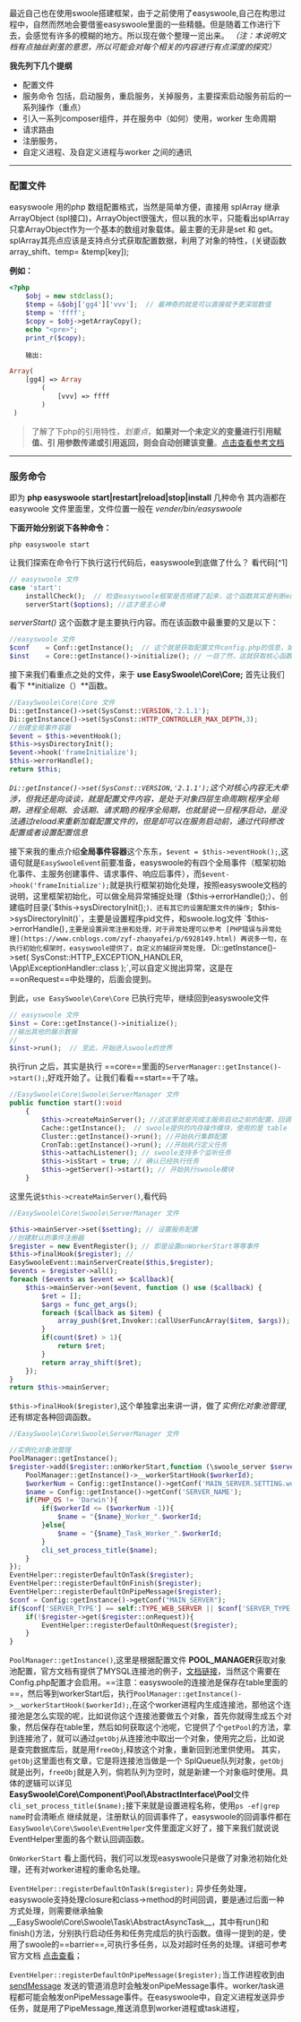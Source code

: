 
最近自己也在使用swoole搭建框架，由于之前使用了easyswoole,自己在构思过程中，自然而然地会要借鉴easyswoole里面的一些精髓。但是随着工作进行下去，会感觉有许多的模糊的地方。所以现在做个整理一览出来。
_（注：本说明文档有点抽丝剥茧的意思，所以可能会对每个相关的内容进行有点深度的探究）_

**我先列下几个提纲**

* 配置文件
* 服务命令 包括，启动服务，重启服务，关掉服务，主要探索启动服务前后的一系列操作（重点）
* 引入一系列composer组件，并在服务中（如何）使用，worker 生命周期
* 请求路由
* 注册服务，
* 自定义进程、及自定义进程与worker 之间的通讯

- - -

### 配置文件

easyswoole 用的php 数组配置格式，当然是简单方便，直接用 splArray 继承 ArrayObject (spl接口)，ArrayObject很强大，但以我的水平，只能看出splArray只拿ArrayObject作为一个基本的数组对象载体。最主要的无非是set 和 get。splArray其亮点应该是支持点分式获取配置数据，利用了对象的特性，(关键函数 array_shift、temp= &temp[key]);

**例如：**


```php
<?php
    $obj = new stdclass();
    $temp = &$obj['gg4']['vvv'];  // 最神奇的就是可以直接赋予更深层数值
    $temp = 'ffff';
    $copy = $obj->getArrayCopy();
    echo "<pre>";
    print_r($copy);
```
		输出:
```php
Array(
	[gg4] => Array
        (
            [vvv] => ffff
        )
 )
```
>了解了下php的引用特性，_划重点_，**如果对一个未定义的变量进行引用赋值、引 用参数传递或引用返回，则会自动创建该变量**。[点击查看参考文档](http://php.net/manual/zh/language.references.whatdo.php)


- - -

### 服务命令

即为 **php  easyswoole start|restart|reload|stop|install** 几种命令
其内涵都在 easywoole 文件里面里，文件位置一般在 _vender/bin/easyswoole_

**下面开始分别说下各种命令：**

```shell
php easyswoole start
```
让我们探索在命令行下执行这行代码后，easyswoole到底做了什么？ 看代码[^1]

```php
// easyswoole 文件
case 'start':
    installCheck();  // 检查easyswoole框架是否搭建了起来，这个函数其实是判断easyswoole.install 文件是否存在来判断
    serverStart($options); //这才是主心骨
```
_serverStart()_ 这个函数才是主要执行内容。而在该函数中最重要的又是以下：
```php
//easyswoole 文件
$conf    = Conf::getInstance();  // 这个就是获取配置文件config.php的信息，如何获取的可看前文的配置文件章节
$inst    = Core::getInstance()->initialize(); // 一目了然，这就获取核心函数的实例，执行初始化函数，所以这是**重点之处**哦， use EasySwoole\Core\Core;
```
接下来我们看重点之处的文件，来于 **use EasySwoole\Core\Core;** 首先让我们看下 **initialize（）**函数。
```php
//EasySwoole\Core\Core 文件
Di::getInstance()->set(SysConst::VERSION,'2.1.1');
Di::getInstance()->set(SysConst::HTTP_CONTROLLER_MAX_DEPTH,3);
//创建全局事件容器
$event = $this->eventHook();
$this->sysDirectoryInit();
$event->hook('frameInitialize');
$this->errorHandle();
return $this;
```
*`Di::getInstance()->set(SysConst::VERSION,'2.1.1');`这个对核心内容无大牵涉，但我还是向谈谈，就是配置文件内容，是处于对象四层生命周期(程序全局期，进程全局期、会话期、请求期)的程序全局期，也就是说一旦程序启动，是没法通过reload来重新加载配置文件的，但是却可以在服务启动前，通过代码修改配置或者设置配置信息*

接下来我的重点介绍**全局事件容器**这个东东，`$event = $this->eventHook();`,这语句就是`EasySwooleEvent`前要准备，easyswoole的有四个全局事件（框架初始化事件、主服务创建事件、请求事件、响应后事件），而`$event->hook('frameInitialize');`就是执行框架初始化处理，按照easyswoole文档的说明，这里框架初始化，可以做全局异常捕捉处理（$this->errorHandle();）、创建临时目录(`$this->sysDirectoryInit();`)、还有其它的设置配置文件的操作;
`$this->sysDirectoryInit()`，主要是设置程序pid文件，和swoole.log文件
`$this->errorHandle()`,主要是设置异常注册和处理，对于异常处理可以参考 [PHP错误与异常处理](https://www.cnblogs.com/zyf-zhaoyafei/p/6928149.html)
再说多一句，在执行初始化框架时，easyswoole提供了，自定义的捕捉异常处理，` Di::getInstance()->set( SysConst::HTTP_EXCEPTION_HANDLER, \App\ExceptionHandler::class );`,可以自定义抛出异常，这是在==onRequest==中处理的，后面会提到。

到此，`use EasySwoole\Core\Core` 已执行完毕，继续回到easyswoole文件
```php
// easyswoole 文件
$inst = Core::getInstance()->initialize();
//输出其他的展示数据
//
$inst->run();  // 至此，开始进入swoole的世界
```
执行run 之后，其实是执行 ==core==里面的`ServerManager::getInstance()->start();`,好戏开始了。让我们看看==start==干了啥。
```php
//EasySwoole\Core\Swoole\ServerManager 文件
public function start():void
    {
        $this->createMainServer(); //这这里就是完成主服务启动之前的配置，回调函数、以及其他的前要处理。
        Cache::getInstance();  // swoole提供的内存操作模块，使用的是 table
        Cluster::getInstance()->run(); //开始执行集群配置
        CronTab::getInstance()->run(); //开始执行定义任务
        $this->attachListener(); // swoole支持多个监听任务
        $this->isStart = true; // 确认已经执行任务
        $this->getServer()->start(); // 开始执行swoole模块
    }
```
这里先说`$this->createMainServer()`,看代码
```php
//EasySwoole\Core\Swoole\ServerManager 文件

$this->mainServer->set($setting); // 设置服务配置
//创建默认的事件注册器
$register = new EventRegister(); // 即是设置onWorkerStart等等事件
$this->finalHook($register); //
EasySwooleEvent::mainServerCreate($this,$register);
$events = $register->all();
foreach ($events as $event => $callback){
    $this->mainServer->on($event, function () use ($callback) {
        $ret = [];
        $args = func_get_args();
        foreach ($callback as $item) {
            array_push($ret,Invoker::callUserFuncArray($item, $args));
        }
        if(count($ret) > 1){
            return $ret;
        }
        return array_shift($ret);
    });
}
return $this->mainServer;

```
`$this->finalHook($register)`,这个单独拿出来讲一讲，做了*实例化对象池管理*,还有绑定各种回调函数。
```php
//EasySwoole\Core\Swoole\ServerManager 文件

//实例化对象池管理
PoolManager::getInstance();
$register->add($register::onWorkerStart,function (\swoole_server $server,int $workerId){
    PoolManager::getInstance()->__workerStartHook($workerId);
    $workerNum = Config::getInstance()->getConf('MAIN_SERVER.SETTING.worker_num');
    $name = Config::getInstance()->getConf('SERVER_NAME');
    if(PHP_OS != 'Darwin'){
        if($workerId <= ($workerNum -1)){
            $name = "{$name}_Worker_".$workerId;
        }else{
            $name = "{$name}_Task_Worker_".$workerId;
        }
        cli_set_process_title($name);
    }
});
EventHelper::registerDefaultOnTask($register);
EventHelper::registerDefaultOnFinish($register);
EventHelper::registerDefaultOnPipeMessage($register);
$conf = Config::getInstance()->getConf("MAIN_SERVER");
if($conf['SERVER_TYPE'] == self::TYPE_WEB_SERVER || $conf['SERVER_TYPE'] == self::TYPE_WEB_SOCKET_SERVER){
    if(!$register->get($register::onRequest)){
        EventHelper::registerDefaultOnRequest($register);
    }
}
```
`PoolManager::getInstance()`,这里是根据配置文件 **POOL_MANAGER**获取对象池配置，官方文档有提供了MYSQL连接池的例子，[文档链接](https://www.easyswoole.com/Manual/2.x/Cn/_book/CoroutinePool/mysql_pool.html)，当然这个需要在Config.php配置才会启用。==注意：easyswoole的连接池是保存在table里面的==，然后等到workerStart后，执行`PoolManager::getInstance()->__workerStartHook($workerId);`,在这个worker进程内生成连接池，那他这个连接池是怎么实现的呢，比如说你这个连接池要做五个对象，首先你就得生成五个对象，然后保存在table里，然后如何获取这个池呢，它提供了个`getPool`的方法，拿到连接池了，就可以通过`getObj`从连接池中取出一个对象，使用完之后，比如说是查完数据库后，就是用`freeObj`,释放这个对象，重新回到池里供使用。
其实，`getObj`这里面也有文章，它是将连接池当做是一个 SplQueue队列对象，`getObj`就是出列，`freeObj`就是入列，倘若队列为空时，就是新建一个对象临时使用。具体的逻辑可以详见**EasySwoole\Core\Component\Pool\AbstractInterface\Pool**文件
`cli_set_process_title($name);`接下来就是设置进程名称，使用`ps -ef|grep name`时会清晰点
继续就是，注册默认的回调事件了，easyswoole的回调事件都在`EasySwoole\Core\Swoole\EventHelper`文件里面定义好了，接下来我们就说说EventHelper里面的各个默认回调函数。


`OnWorkerStart` 看上面代码，我们可以发现easyswoole只是做了对象池初始化处理，还有对worker进程的重命名处理。

`EventHelper::registerDefaultOnTask($register);`  异步任务处理，easyswoole支持处理closure和class->method的时间回调，要是通过后面一种方式处理，则需要继承抽象__EasySwoole\Core\Swoole\Task\AbstractAsyncTask__，其中有run()和finish()方法，分别执行启动任务和任务完成后的执行函数。值得一提到的是，使用了swoole的==barrier==,可执行多任务，以及对超时任务的处理。详细可参考官方文档 [点击查看](https://www.easyswoole.com/Manual/2.x/Cn/_book/Advanced/async_task.html)；

`EventHelper::registerDefaultOnPipeMessage($register);`当工作进程收到由 [sendMessage](https://wiki.swoole.com/wiki/page/363.html) 发送的管道消息时会触发onPipeMessage事件。worker/task进程都可能会触发onPipeMessage事件。在easyswoole中，自定义进程发送异步任务，就是用了PipeMessage,推送消息到worker进程或task进程，














